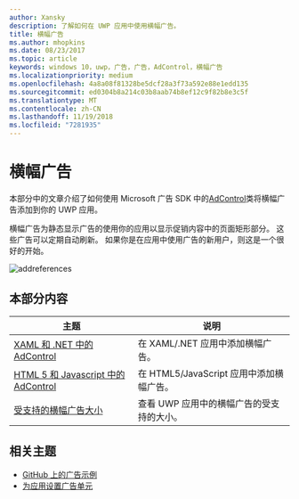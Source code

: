 ```yaml
---
author: Xansky
description: 了解如何在 UWP 应用中使用横幅广告。
title: 横幅广告
ms.author: mhopkins
ms.date: 08/23/2017
ms.topic: article
keywords: windows 10，uwp，广告，广告，AdControl，横幅广告
ms.localizationpriority: medium
ms.openlocfilehash: 4a8a08f81328be5dcf28a3f73a592e88e1edd135
ms.sourcegitcommit: ed0304b8a214c03b8aab74b8ef12c9f82b8e3c5f
ms.translationtype: MT
ms.contentlocale: zh-CN
ms.lasthandoff: 11/19/2018
ms.locfileid: "7281935"
---
```

# <a name="banner-ads"></a>横幅广告

本部分中的文章介绍了如何使用 Microsoft 广告 SDK 中的[AdControl](https://docs.microsoft.com/uwp/api/microsoft.advertising.winrt.ui.adcontrol)类将横幅广告添加到你的 UWP 应用。

横幅广告为静态显示广告的使用你的应用以显示促销内容中的页面矩形部分。 这些广告可以定期自动刷新。 如果你是在应用中使用广告的新用户，则这是一个很好的开始。

![addreferences](images/banner-ad.png)

## <a name="in-this-section"></a>本部分内容

|  主题    | 说明 |               
|----------|-------|
| [XAML 和 .NET 中的 AdControl](adcontrol-in-xaml-and--net.md)     | 在 XAML/.NET 应用中添加横幅广告。        |
| [HTML 5 和 Javascript 中的 AdControl](adcontrol-in-html-5-and-javascript.md)     | 在 HTML5/JavaScript 应用中添加横幅广告。        |
| [受支持的横幅广告大小](supported-ad-sizes-for-banner-ads.md)    |  查看 UWP 应用中的横幅广告的受支持的大小。        |


## <a name="related-topics"></a>相关主题

* [GitHub 上的广告示例](http://aka.ms/githubads)
* [为应用设置广告单元](set-up-ad-units-in-your-app.md)
